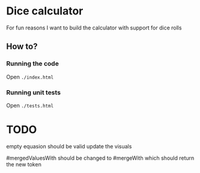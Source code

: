 # Dice calculator
For fun reasons I want to build the calculator with support for dice rolls
## How to?
### Running the code
Open `./index.html`
### Running unit tests
Open `./tests.html`

# TODO
empty equasion should be valid
update the visuals

#mergedValuesWith should be changed to #mergeWith which should return the new token
